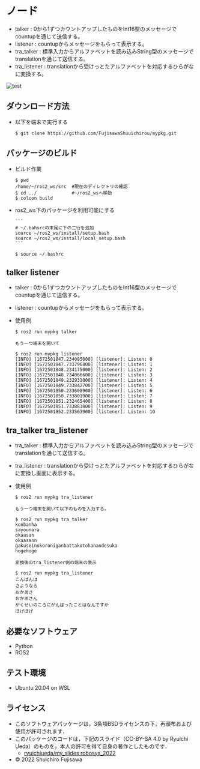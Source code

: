 # ノード
* talker       : 0から1ずつカウントアップしたものをInt16型のメッセージでcountupを通じて送信する。
* listener     : countupからメッセージをもらって表示する。
* tra_talker   : 標準入力からアルファベットを読み込みString型のメッセージでtranslationを通じて送信する。
* tra_listener : translationから受けっとたアルファベットを対応するひらがなに変換する。

![test](https://github.com/FujisawaShuuichirou/mypkg/actions/workflows/test.yml/badge.svg)

## ダウンロード方法
* 以下を端末で実行する
  ```
  $ git clone https://github.com/FujisawaShuuichirou/mypkg.git
  ```

## パッケージのビルド
* ビルド作業
  ```
  $ pwd
  /home/~/ros2_ws/src  #現在のディレクトリの確認
  $ cd ../             #~/ros2_wsへ移動
  $ colcon build
  ```
* ros2_ws下のパッケージを利用可能にする
  ````
  ```
  # ~/.bahsrcの末尾に下の二行を追加
  source ~/ros2_ws/install/setup.bash
  source ~/ros2_ws/install/local_setup.bash
  ```

  $ source ~/.bashrc
  ````


## talker listener

* talker   : 0から1ずつカウントアップしたものをInt16型のメッセージでcountupを通じて送信する。
* listener : countupからメッセージをもらって表示する。

* 使用例
  ```
  $ ros2 run mypkg talker

  もう一つ端末を開いて

  $ ros2 run mypkg listener
  [INFO] [1672501847.234085000] [listener]: Listen: 0
  [INFO] [1672501847.733796800] [listener]: Listen: 1
  [INFO] [1672501848.234175000] [listener]: Listen: 2
  [INFO] [1672501848.734066600] [listener]: Listen: 3
  [INFO] [1672501849.232931000] [listener]: Listen: 4
  [INFO] [1672501849.733842700] [listener]: Listen: 5
  [INFO] [1672501850.233608900] [listener]: Listen: 6
  [INFO] [1672501850.733801900] [listener]: Listen: 7
  [INFO] [1672501851.232465400] [listener]: Listen: 8
  [INFO] [1672501851.733883800] [listener]: Listen: 9
  [INFO] [1672501852.233563900] [listener]: Listen: 10
  ```

## tra_talker tra_listener

* tra_talker   : 標準入力からアルファベットを読み込みString型のメッセージでtranslationを通じて送信する。
* tra_listener : translationから受けっとたアルファベットを対応するひらがなに変換し画面に表示する。

* 使用例
  ```
  $ ros2 run mypkg tra_listener

  もう一つ端末を開いて以下のものを入力する。

  $ ros2 run mypkg tra_talker
  konbanha
  sayounara
  okaasan
  okaasann
  gakuseinokoroniganbattakotohanandesuka
  hogehoge

  変換後のtra_listener側の端末の表示

  $ ros2 run mypkg tra_listener
  こんばんは
  さようなら
  おかあさ
  おかあさん
  がくせいのころにがんばったことはなんですか
  ほげほげ
  ```

## 必要なソフトウェア
* Python
* ROS2

## テスト環境
* Ubuntu 20.04 on WSL

## ライセンス
* このソフトウェアパッケージは，3条項BSDライセンスの下，再頒布および使用が許可されます．
* このパッケージのコードは，下記のスライド（CC-BY-SA 4.0 by Ryuichi Ueda）のものを，本人の許可を得て自身の著作としたものです．
     * [ryuichiueda/my_slides robosys_2022](https://github.com/ryuichiueda/my_slides/tree/master/robosys_2022)
* © 2022 Shuichiro Fujisawa
